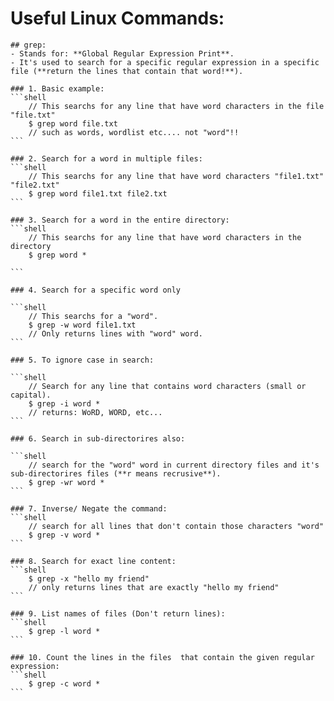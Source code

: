 # Useful Linux Commands:

    ## grep:
    - Stands for: **Global Regular Expression Print**.
    - It's used to search for a specific regular expression in a specific file (**return the lines that contain that word!**).

    ### 1. Basic example:
    ```shell
        // This searchs for any line that have word characters in the file "file.txt"
        $ grep word file.txt
        // such as words, wordlist etc.... not "word"!!
    ```

    ### 2. Search for a word in multiple files:
    ```shell
        // This searchs for any line that have word characters "file1.txt" "file2.txt"
        $ grep word file1.txt file2.txt
    ```

    ### 3. Search for a word in the entire directory:
    ```shell
        // This searchs for any line that have word characters in the directory
        $ grep word *

    ```

    ### 4. Search for a specific word only

    ```shell
        // This searchs for a "word".
        $ grep -w word file1.txt 
        // Only returns lines with "word" word.
    ```

    ### 5. To ignore case in search:

    ```shell
        // Search for any line that contains word characters (small or capital).
        $ grep -i word *
        // returns: WoRD, WORD, etc...
    ```

    ### 6. Search in sub-directorires also:

    ```shell
        // search for the "word" word in current directory files and it's sub-directorires files (**r means recrusive**).
        $ grep -wr word *
    ```

    ### 7. Inverse/ Negate the command:
    ```shell
        // search for all lines that don't contain those characters "word"
        $ grep -v word *
    ```

    ### 8. Search for exact line content:
    ```shell
        $ grep -x "hello my friend"
        // only returns lines that are exactly "hello my friend"
    ```

    ### 9. List names of files (Don't return lines):
    ```shell
        $ grep -l word *
    ```

    ### 10. Count the lines in the files  that contain the given regular expression:
    ```shell
        $ grep -c word *
    ```